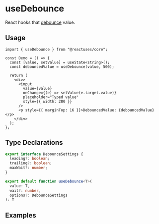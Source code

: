 # useDebounce

React hooks that [debounce](https://lodash.com/docs/4.17.15#debounce) value.

## Usage

```tsx
import { useDebounce } from "@reactuses/core";

const Demo = () => {
  const [value, setValue] = useState<string>();
  const debouncedValue = useDebounce(value, 500);

  return (
    <div>
      <input
        value={value}
        onChange={(e) => setValue(e.target.value)}
        placeholder="Typed value"
        style={{ width: 280 }}
      />
      <p style={{ marginTop: 16 }}>DebouncedValue: {debouncedValue}</p>
    </div>
  );
};
```

## Type Declarations

```ts
export interface DebounceSettings {
  leading?: boolean;
  trailing?: boolean;
  maxWait?: number;
}

export default function useDebounce<T>(
  value: T,
  wait?: number,
  options?: DebounceSettings
): T
```

## Examples
